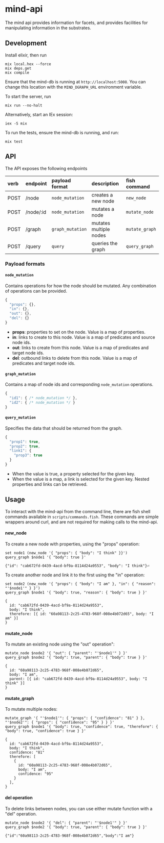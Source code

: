 # mind-api
The mind api provides information for facets, and provides facilities for manipulating information in the substrates.

## Development

Install elixir, then run
```
mix local.hex --force
mix deps.get
mix compile
```

Ensure that the mind-db is running at ```http://localhost:5008```. 
You can change this location with the ```MIND_DGRAPH_URL``` environment variable.

To start the server, run
```
mix run --no-halt
```

Alternatively, start an IEx session:
```
iex -S mix
```

To run the tests, ensure the mind-db is running, and run:
```
mix test
```

## API

The API exposes the following endpoints

| verb | endpoint    | payload format       | description                | fish command       |
| :--- | :---------- | :------------------- | :------------------------- | :----------------- |
| POST | /node       | ```node_mutation```  | creates a new node         | ```new_node```     |
| POST | /node/:id   | ```node_mutation```  | mutates a node             | ```mutate_node```  |
| POST | /graph      | ```graph_mutation``` | mutates multiple nodes     | ```mutate_graph``` |
| POST | /query      | ```query```          | queries the graph          | ```query_graph```  |

### Payload formats

#### ```node_mutation```
Contains operations for how the node should be mutated. Any combination of operations can be provided.

```javascript
{
  "props": {},
  "in": {},
  "out": {},
  "del": {}
}
```
* **props**: properties to set on the node. Value is a map of properties.
* **in**: links to create to this node. Value is a map of predicates and source node ids.
* **out**: links to create from this node. Value is a map of predicates and target node ids.
* **del**: outbound links to delete from this node. Value is a map of predicates and target node ids.

#### ```graph_mutation``` 
Contains a map of node ids and corresponding ```node_mutation``` operations.

```javascript
{
  "id1": { /* node_mutation */ },
  "id2": { /* node_mutation */ }
}
```

#### ```query_mutation``` 
Specifies the data that should be returned from the graph.

```javascript
{
  "prop1": true,
  "prop2": true,
  "link1": {
    "prop3": true
  }
}
```

* When the value is true, a property selected for the given key.
* When the value is a map, a link is selected for the given key. Nested properties and links can be retrieved.


## Usage

To interact with the mind-api from the command line, there are fish shell commands available in ```scripts/commands.fish```.
These commands are simple wrappers around curl, and are not required for making calls to the mind-api. 

#### new_node
To create a new node with properties, using the "props" operation:

```fish
set node1 (new_node '{ "props": { "body": "I think" }}')
query_graph $node1 '{ "body": true }'
```
```
{"id": "cab672fd-0439-4acd-bf9a-8114d24a9553", "body": "I think"}⏎
```

To create another node and link it to the first using the "in" operation:

```fish
set node2 (new_node '{ "props": { "body": "I am" }, "in": { "reason": "'$node1'" } }')
query_graph $node1 '{ "body": true, "reason": { "body": true } }'
```
```
{
  id: "cab672fd-0439-4acd-bf9a-8114d24a9553",
  body: "I think",
  therefore: [{ id: "60a98113-2c25-4783-968f-008e4b072d65", body: "I am" }]
}
```

#### mutate_node
To mutate an existing node using the "out" operation":

```fish
mutate_node $node2 '{ "out": { "parent": "'$node1'" } }'
query_graph $node2 '{ "body": true, "parent": { "body": true } }'
```
```
{
  id: "60a98113-2c25-4783-968f-008e4b072d65",
  body: "I am",
  parent: [{ id: "cab672fd-0439-4acd-bf9a-8114d24a9553", body: "I think" }]
}
```

#### mutate_graph
To mutate multiple nodes:

```fish
mutate_graph '{ "'$node1'": { "props": { "confidence": "81" } }, "'$node2'": { "props": { "confidence": "95" } } }'
query_graph $node1 '{ "body": true, "confidence": true, "therefore": { "body": true, "confidence": true } }'
```
```
{
  id: "cab672fd-0439-4acd-bf9a-8114d24a9553",
  body: "I think",
  confidence: "81"
  therefore: [
    {
      id: "60a98113-2c25-4783-968f-008e4b072d65",
      body: "I am",
      confidence: "95"
    }
  ],
}
```

#### del operation
To delete links between nodes, you can use either mutate function with a "del" operation. 

```fish
mutate_node $node2 '{ "del": { "parent": "'$node1'" } }'
query_graph $node2 '{ "body": true, "parent": { "body": true } }'
```
```
{"id":"60a98113-2c25-4783-968f-008e4b072d65","body":"I am"}
```

